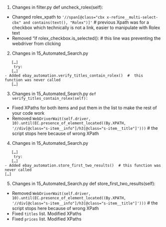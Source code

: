1. Changes in filter.py
def uncheck_rolex(self):
- Changed rolex_xpath to ```'//span[@class="cbx x-refine__multi-select-cbx" and contains(text(), "Rolex")]'``` #  previous Xpath was for a checkbox which technically is not a link, easier to manipulate with Rolex text
- Removed “if rolex_checkbox.is_selected(): #  this line was preventing the webdriver from clicking 

2. Changes in 15_Automated_Search.py
```if __name__ == "__main__":
   […]
    try:
   […]
- Added ebay_automation.verify_titles_contain_rolex()  #  this function was never called
   […]
```
3. Changes in 15_Automated_Search.py
```def verify_titles_contain_rolex(self):```
- Fixed XPaths for both items and put them in the list to make the rest of your code work
- Removed ```WebDriverWait(self.driver, 10).until(EC.presence_of_element_located((By.XPATH, '//div[@class="s-item__info"]/h3[@class="s-item__title"]')))```  # the script stops here because of wrong XPath

4. Changes in 15_Automated_Search.py
```if __name__ == "__main__":
   […]
    try:
   […]
- Added ebay_automation.store_first_two_results()  # this function was never called
[…]
```
5. Changes in 15_Automated_Search.py
def store_first_two_results(self):
- Removed ```WebDriverWait(self.driver, 10).until(EC.presence_of_element_located((By.XPATH, '//div[@class="s-item__info"]/h3[@class="s-item__title"]')))```  # the script stops here because of wrong XPath
- Fixed ```titles``` list. Modified XPaths 
- Fixed ```prices``` list. Modified XPaths 
